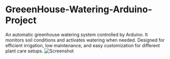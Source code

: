 # GreeenHouse-Watering-Arduino-Project
An automatic greenhouse watering system controlled by Arduino. It monitors soil conditions and activates watering when needed. Designed for efficient irrigation, low maintenance, and easy customization for different plant care setups.
![Screenshot](Circuit.png)
